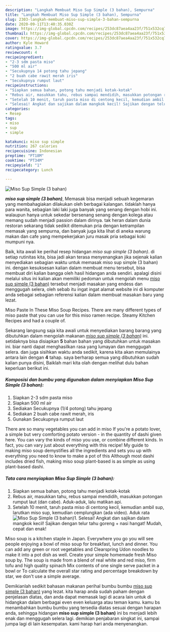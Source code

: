 ```yaml
---
description: "Langkah Membuat Miso Sup Simple (3 bahan), Sempurna"
title: "Langkah Membuat Miso Sup Simple (3 bahan), Sempurna"
slug: 2303-langkah-membuat-miso-sup-simple-3-bahan-sempurna
date: 2020-09-11T13:40:35.030Z
image: https://img-global.cpcdn.com/recipes/253dc87aea4aa23f/751x532cq70/miso-sup-simple-3-bahan-foto-resep-utama.jpg
thumbnail: https://img-global.cpcdn.com/recipes/253dc87aea4aa23f/751x532cq70/miso-sup-simple-3-bahan-foto-resep-utama.jpg
cover: https://img-global.cpcdn.com/recipes/253dc87aea4aa23f/751x532cq70/miso-sup-simple-3-bahan-foto-resep-utama.jpg
author: Kyle Howard
ratingvalue: 3.7
reviewcount: 4
recipeingredient:
- "2-3 sdm pasta miso"
- "500 ml air"
- "Secukupnya 14 potong tahu jepang"
- "2 buah cabe rawit merah iris"
- "Secukupnya rumput laut"
recipeinstructions:
- "Siapkan semua bahan, potong tahu menjadi kotak-kotak"
- "Rebus air, masukkan tahu, rebus sampai mendidih, masukkan potongan rumput laut (dan cabe). Aduk-aduk, lalu matikan api."
- "Setelah 10 menit, taruh pasta miso di centong kecil, kemudian ambil sup, larutkan miso sup, kemudian cemplungkan (ada video). Aduk rata"
- "Selesai! Angkat dan sajikan dalam mangkok kecil! Sajikan dengan telur tahu goreng + nasi hangat! Mudah, cepat dan enak!"
categories:
- Resep
tags:
- miso
- sup
- simple

katakunci: miso sup simple 
nutrition: 267 calories
recipecuisine: Indonesian
preptime: "PT18M"
cooktime: "PT34M"
recipeyield: "1"
recipecategory: Lunch

---
```



![Miso Sup Simple (3 bahan)](https://img-global.cpcdn.com/recipes/253dc87aea4aa23f/751x532cq70/miso-sup-simple-3-bahan-foto-resep-utama.jpg)

<b><i>miso sup simple (3 bahan)</i></b>, Memasak bisa menjadi sebuah kegemaran yang membahagiakan dilakukan oleh berbagai kalangan. tidaklah hanya para wanita, sebagian laki laki juga banyak yang senang dengan hobi ini. walaupun hanya untuk sekedar bersenang senang dengan kolega atau memang sudah menjadi passion dalam dirinya. tak heran dalam dunia restoran sekarang tidak sedikit ditemukan pria dengan ketrampilan memasak yang sempurna, dan banyak juga kita lihat di aneka warung makan dan cafe yang mempekerjakan juru masak pria sebagai koki mumpuni nya.

Baik, kita awali ke perihal resep hidangan <i>miso sup simple (3 bahan)</i>. di setiap rutinitas kita, bisa jadi akan terasa menyenangkan jika sejenak kalian menyediakan sebagian waktu untuk memasak miso sup simple (3 bahan) ini. dengan kesuksesan kalian dalam membuat menu tersebut, bisa membuat diri kalian bangga oleh hasil hidangan anda sendiri. apalagi disini melalui situs ini kalian akan memiliki pedoman untuk mengolah menu <u>miso sup simple (3 bahan)</u> tersebut menjadi masakan yang endess dan menggugah selera, oleh sebab itu ingat ingat alamat website ini di komputer anda sebagai sebagian referensi kalian dalam membuat masakan baru yang lezat.

Miso Paste In These Miso Soup Recipes. There are many different types of miso paste that you can use for this miso ramen recipe. Steamy Kitchen Recipes and had a couple of.


Sekarang langsung saja kita awali untuk menyediakan barang barang yang dibutuhkan dalam mengolah makanan <u><i>miso sup simple (3 bahan)</i></u> ini. setidaknya bisa disiapkan <b>5</b> bahan bahan yang dibutuhkan untuk masakan ini. biar nanti dapat menghasilkan rasa yang lumayan dan menggugah selera. dan juga sisihkan waktu anda sedikit, karena kita akan memulainya antara lain dengan <b>4</b> tahap. saya berharap semua yang dibutuhkan sudah kalian punya disini, Baiklah mari kita olah dengan melihat dulu bahan keperluan berikut ini.

<!--inarticleads1-->

##### Komposisi dan bumbu yang digunakan dalam menyiapkan Miso Sup Simple (3 bahan):

1. Siapkan 2-3 sdm pasta miso
1. Siapkan 500 ml air
1. Sediakan Secukupnya (1/4 potong) tahu jepang
1. Sediakan 2 buah cabe rawit merah, iris
1. Gunakan Secukupnya rumput laut


There are so many vegetables you can add in miso If you&#39;re a potato lover, a simple but very comforting potato version - in the quantity of dashi given here. You can vary the kinds of miso you use, or combine different kinds. In fact, you can vary just about everything with this recipe! My guide to making miso soup demystifies all the ingredients and sets you up with everything you need to know to make a pot of this Although most dashi includes dried fish, making miso soup plant-based is as simple as using plant-based dashi. 

<!--inarticleads2-->

##### Tata cara menyiapkan Miso Sup Simple (3 bahan):

1. Siapkan semua bahan, potong tahu menjadi kotak-kotak
1. Rebus air, masukkan tahu, rebus sampai mendidih, masukkan potongan rumput laut (dan cabe). Aduk-aduk, lalu matikan api.
1. Setelah 10 menit, taruh pasta miso di centong kecil, kemudian ambil sup, larutkan miso sup, kemudian cemplungkan (ada video). Aduk rata
<img src="//assets-global.cpcdn.com/assets/icons/button_play-2c75c40dde080a61004c1f40b05d8f140eaff45d7e9e6481dc71c63d2e7c4909.png" alt="Miso Sup Simple (3 bahan)">1. Selesai! Angkat dan sajikan dalam mangkok kecil! Sajikan dengan telur tahu goreng + nasi hangat! Mudah, cepat dan enak!


Miso soup is a kitchen staple in Japan. Everywhere you go you will see people enjoying a bowl of miso soup for breakfast, lunch and dinner. You can add any green or root vegetables and Clearspring Udon noodles to make it into a pot dish as well. Create your simple homemade fresh Miso soup by. The soup is made from a blend of real white and red miso, firm tofu and high quality spinach Mix contents of one single serve packet in a bowl or To calculate the overall star rating and percentage breakdown by star, we don&#39;t use a simple average. 

Demikianlah sedikit bahasan makanan perihal bumbu bumbu <u>miso sup simple (3 bahan)</u> yang lezat. kita harap anda sudah paham dengan penjelasan diatas, dan anda dapat memasak lagi di acara lain untuk di hidangkan dalam berbagai even even keluarga atau teman kamu. kamu bs menambahkan bumbu bumbu yang tersedia diatas sesuai dengan harapan anda, sehingga hidangan <b>miso sup simple (3 bahan)</b> ini bs menjadi lebih enak dan menggugah selera lagi. demikian penjabaran singkat ini, sampai jumpa lagi di lain kesempatan. kami harap hari anda menyenangkan.
